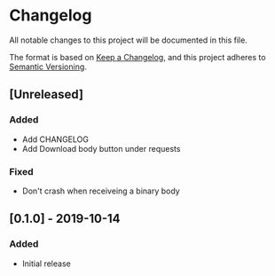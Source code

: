 # Changelog
All notable changes to this project will be documented in this file.

The format is based on [Keep a Changelog](https://keepachangelog.com/en/1.0.0/),
and this project adheres to [Semantic Versioning](https://semver.org/spec/v2.0.0.html).

## [Unreleased]
### Added
- Add CHANGELOG
- Add Download body button under requests

### Fixed
- Don't crash when receiveing a binary body

## [0.1.0] - 2019-10-14
### Added
- Initial release
